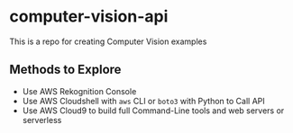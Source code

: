 # computer-vision-api
This is a repo for creating Computer Vision examples


## Methods to Explore

* Use AWS Rekognition Console
* Use AWS Cloudshell with `aws` CLI or `boto3` with Python to Call API
* Use AWS Cloud9 to build full Command-Line tools and web servers or serverless
